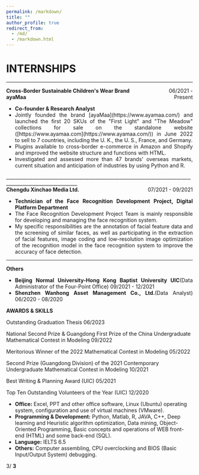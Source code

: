 ```yaml
---
permalink: /markdown/
title: ""
author_profile: true
redirect_from: 
  - /md/
  - /markdown.html
---
```



INTERNSHIPS
======
____________________________________________________________________________________________________________

<div style="display: flex; justify-content: space-between;">
    <div style="text-align: left;"><strong>Cross-Border Sustainable Children's Wear Brand ayaMaa</strong></div>
    <div style="text-align: right;">06/2021 - Present</div>
</div>
<ul style="text-align: justify;">
  <li><strong>Co-founder & Research Analyst</strong></li>
  <li>Jointly founded the brand [ayaMaa](https://www.ayamaa.com/) and launched the first 20 SKUs of the "First Light" and "The Meadow" collections for sale on the standalone website ([https://www.ayamaa.com](https://www.ayamaa.com/)) in June 2022 to sell to 7 countries, including the U. K., the U. S., France, and Germany.</li>
  <li>Plugins available to cross-border e-commerce in Amazon and Shopify and improved the website structure and functions with HTML.</li>
  <li>Investigated and assessed more than 47 brands' overseas markets, current situation and anticipation of industries by using Python and R.</li>
</ul>
____________________________________________________________________________________________________________

<div style="display: flex; justify-content: space-between;">
    <div style="text-align: left;"><strong>Chengdu Xinchao Media Ltd.</strong></div>
    <div style="text-align: right;">07/2021 - 09/2021</div>
</div>
<ul style="text-align: justify;">
  <li><strong>Technician of the Face Recognition Development Project, Digital Platform Department</strong></li>
  <li>The Face Recognition Development Project Team is mainly responsible for developing and managing the face recognition system.</li>
  <li>My specific responsibilities are the annotation of facial feature data and the screening of similar faces, as well as participating in the extraction of facial features, image coding and low-resolution image optimization of the recognition model in the face recognition system to improve the accuracy of face detection.</li>
</ul>

____________________________________________________________________________________________________________

<div style="display: flex; justify-content: space-between;">
    <div style="text-align: left;"><strong>Others</strong></div>
</div>
<ul style="text-align: justify;">
  <li><strong>Beijing Normal University-Hong Kong Baptist University UIC</strong>(Data Administrator of the Four-Point Office) 09/2021 - 12/2021</li>
  <li><strong>Shenzhen Wanhong Asset Management Co., Ltd.</strong>(Data Analyst) 06/2020 - 08/2020</li>
</ul>



**AWARDS & SKILLS**

Outstanding Graduation Thesis 06/2023

National Second Prize & Guangdong First Prize of the China Undergraduate Mathematical Contest in Modeling 09/2022

Meritorious Winner of the 2022 Mathematical Contest in Modeling 05/2022

Second Prize (Guangdong Division) of the 2021 Contemporary Undergraduate Mathematical Contest in Modeling 10/2021

Best Writing & Planning Award (UIC) 05/2021

Top Ten Outstanding Volunteers of the Year (UIC) 12/2020

- **Office:** Excel, PPT and other office software, Linux (Ubuntu) operating system, configuration and use of virtual machines (VMware).
- **Programming & Development:** Python, Matlab, R, JAVA, C++, Deep learning and Heuristic algorithm optimization, Data mining, Object-Oriented Programming, Basic concepts and operations of WEB front-end (HTML) and some back-end (SQL).
- **Language:** IELTS 6.5
- **Others:** Computer assembling, CPU overclocking and BIOS (Basic Input/Output System) debugging.

3/ **3**

